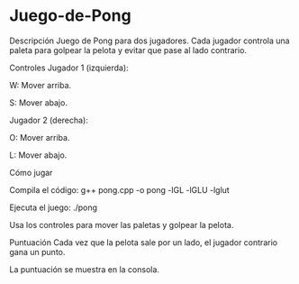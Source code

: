 # Juego-de-Pong


Descripción
Juego de Pong para dos jugadores. Cada jugador controla una paleta para golpear la pelota y evitar que pase al lado contrario.

Controles
Jugador 1 (izquierda):

W: Mover arriba.

S: Mover abajo.

Jugador 2 (derecha):

O: Mover arriba.

L: Mover abajo.

Cómo jugar

Compila el código:
g++ pong.cpp -o pong -lGL -lGLU -lglut

Ejecuta el juego:
./pong

Usa los controles para mover las paletas y golpear la pelota.

Puntuación
Cada vez que la pelota sale por un lado, el jugador contrario gana un punto.

La puntuación se muestra en la consola.